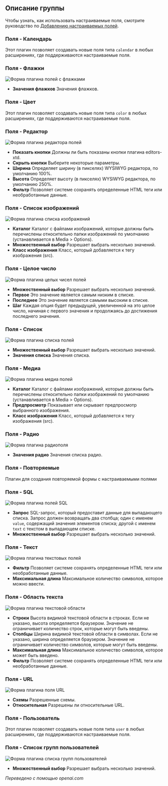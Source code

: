 <!-- Filename: Chunk4x:Extensions_Plugin_Manager_Edit_Fields_Group / Display title: Группа полей -->

## Описание группы

Чтобы узнать, как использовать настраиваемые поля, смотрите руководство по [Добавлению настраиваемых полей](https://docs.joomla.org/J3.x:Adding_custom_fields/en).

### Поля - Календарь

Этот плагин позволяет создавать новые поля типа `calendar` в любых расширениях, где поддерживаются настраиваемые поля.

### Поля - Флажки

![Форма плагина полей с флажками](../../../en/images/plugins/plugin-group-fields-checkboxes.png)

- **Значения флажков** Значения флажков.

### Поля - Цвет

Этот плагин позволяет создавать новые поля типа `color` в любых расширениях, где поддерживаются настраиваемые поля.

### Поля - Редактор

![Форма плагина редактора полей](../../../en/images/plugins/plugin-group-fields-editor.png)

- **Показать кнопки** Должны ли быть показаны кнопки плагина editors-xtd.
- **Скрыть кнопки** Выберите некоторые параметры.
- **Ширина** Определяет ширину (в пикселях) WYSIWYG редактора, по умолчанию 100%.
- **Высота** Определяет высоту (в пикселях) WYSIWYG редактора, по умолчанию 250%.
- **Фильтр** Позволяет системе сохранять определенные HTML теги или необработанные данные.

### Поля - Список изображений

![Форма плагина списка изображений](../../../en/images/plugins/plugin-group-fields-imagelist.png)

- **Каталог** Каталог с файлами изображений, которые должны быть перечислены относительно папки изображений по умолчанию (устанавливается в Media > Options).
- **Множественный выбор** Разрешает выбрать несколько значений.
- **Класс изображения** Класс, который добавляется к тегу изображения (src).

### Поля - Целое число

![Форма плагина целых чисел полей](../../../en/images/plugins/plugin-group-fields-integer.png)

- **Множественный выбор** Разрешает выбрать несколько значений.
- **Первое** Это значение является самым низким в списке.
- **Последнее** Это значение является самыми высоким в списке.
- **Шаг** Каждая опция будет предыдущей, увеличенной на это целое число, начиная с первого значения и продолжаясь до достижения последнего значения.

### Поля - Список

![Форма плагина списка полей](../../../en/images/plugins/plugin-group-fields-list.png)

- **Множественный выбор** Разрешает выбрать несколько значений.
- **Значения списка** Значения списка.

### Поля - Медиа

![Форма плагина медиа полей](../../../en/images/plugins/plugin-group-fields-media.png)

- **Каталог** Каталог с файлами изображений, которые должны быть перечислены относительно папки изображений по умолчанию (устанавливается в Media > Options).
- **Предпросмотр** Показывает или скрывает предпросмотр выбранного изображения.
- **Класс изображения** Класс, который добавляется к тегу изображения (src).

### Поля - Радио

![Форма плагина радиополя](../../../en/images/plugins/plugin-group-fields-radio.png)

- **Значения радио** Значения списка радио.

### Поля - Повторяемые

Плагин для создания повторяемой формы с настраиваемыми полями

### Поля - SQL

![Форма плагина полей SQL](../../../en/images/plugins/plugin-group-fields-sql.png)

- **Запрос** SQL-запрос, который предоставит данные для выпадающего списка. Запрос должен возвращать два столбца; один с именем `value`, содержащий значения элементов списка; другой с именем `text` с текстом в выпадающем списке.
- **Множественный выбор** Разрешает выбрать несколько значений.

### Поля - Текст

![Форма плагина текстовых полей](../../../en/images/plugins/plugin-group-fields-text.png)

- **Фильтр** Позволяет системе сохранять определенные HTML теги или необработанные данные.
- **Максимальная длина** Максимальное количество символов, которое можно ввести.

### Поля - Область текста

![Форма плагина текстовой области](../../../en/images/plugins/plugin-group-fields-textarea.png)

- **Строки** Высота видимой текстовой области в строках. Если не указано, высота определяется браузером. Значение не ограничивает количество строк, которые могут быть введены.
- **Столбцы** Ширина видимой текстовой области в символах. Если не указано, ширина определяется браузером. Значение не ограничивает количество символов, которые могут быть введены.
- **Максимальная длина** Максимальное количество символов, которое может быть введено.
- **Фильтр** Позволяет системе сохранять определенные HTML теги или необработанные данные.

### Поля - URL

![Форма плагина поля URL](../../../en/images/plugins/plugin-group-fields-url.png)

- **Схемы** Разрешенные схемы.
- **Относительная** Разрешены ли относительные URL.

### Поля - Пользователь

Этот плагин позволяет создавать новые поля типа `user` в любых расширениях, где поддерживаются настраиваемые поля.

### Поля - Список групп пользователей

![Форма плагина списка групп пользователей](../../../en/images/plugins/plugin-group-fields-usergrouplist.png)

- **Множественный выбор** Разрешает выбрать несколько значений.

*Переведено с помощью openai.com*

